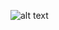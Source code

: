 ![alt text](https://sun9-35.userapi.com/impg/7f9E1UZbfOYoyVjFZ7G2YQZP9b3rW_J9E_f_zw/Sfe0ACFDhxo.jpg?size=1024x1024&quality=95&sign=e03fde146534115fa155ce217c902710&type=album)